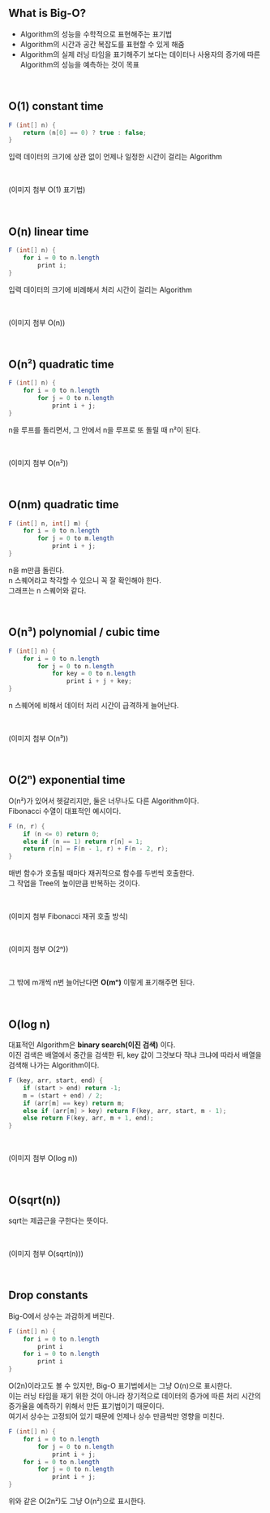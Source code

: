 ## What is Big-O?

- Algorithm의 성능을 수학적으로 표현해주는 표기법
- Algorithm의 시간과 공간 복잡도를 표현할 수 있게 해줌
- Algorithm의 실제 러닝 타임을 표기해주기 보다는 데이터나 사용자의 증가에 따른 Algorithm의 성능을 예측하는 것이 목표

</br>

## O(1) constant time

```java
F (int[] n) {
    return (n[0] == 0) ? true : false;
}
```

입력 데이터의 크기에 상관 없이 언제나 일정한 시간이 걸리는 Algorithm

</br>

(이미지 첨부 O(1) 표기법)

</br>

## O(n) linear time

```java
F (int[] n) {
    for i = 0 to n.length
        print i;
}
```

입력 데이터의 크기에 비례해서 처리 시간이 걸리는 Algorithm

</br>

(이미지 첨부 O(n))

</br>

## O(n²) quadratic time

```java
F (int[] n) {
    for i = 0 to n.length
        for j = 0 to n.length
            print i + j;
}
```

n을 루프를 돌리면서, 그 안에서 n을 루프로 또 돌릴 때 n²이 된다.

</br>

(이미지 첨부 O(n²))

</br>

## O(nm) quadratic time

```java
F (int[] n, int[] m) {
    for i = 0 to n.length
        for j = 0 to m.length
            print i + j;
}
```

n을 m만큼 돌린다.  
n 스퀘어라고 착각할 수 있으니 꼭 잘 확인해야 한다.  
그래프는 n 스퀘어와 같다.

</br>

## O(n³) polynomial / cubic time

```java
F (int[] n) {
    for i = 0 to n.length
        for j = 0 to n.length
            for key = 0 to n.length
                print i + j + key;
}
```

n 스퀘어에 비해서 데이터 처리 시간이 급격하게 늘어난다.

</br>

(이미지 첨부 O(n³))

</br>

## O(2ⁿ) exponential time

O(n²)가 있어서 헷갈리지만, 둘은 너무나도 다른 Algorithm이다.  
Fibonacci 수열이 대표적인 예시이다.

```java
F (n, r) {
    if (n <= 0) return 0;
    else if (n == 1) return r[n] = 1;
    return r[n] = F(n - 1, r) + F(n - 2, r);
}
```

매번 함수가 호출될 때마다 재귀적으로 함수를 두번씩 호출한다.  
그 작업을 Tree의 높이만큼 반복하는 것이다.

</br>

(이미지 첨부 Fibonacci 재귀 호출 방식)

</br>

(이미지 첨부 O(2ⁿ))

</br>

그 밖에 m개씩 n번 늘어난다면 **O(mⁿ)** 이렇게 표기해주면 된다.

</br>

## O(log n)

대표적인 Algorithm은 **binary search(이진 검색)** 이다.  
이진 검색은 배열에서 중간을 검색한 뒤, key 값이 그것보다 작냐 크냐에 따라서 배열을 검색해 나가는 Algorithm이다.

```java
F (key, arr, start, end) {
    if (start > end) return -1;
    m = (start + end) / 2;
    if (arr[m] == key) return m;
    else if (arr[m] > key) return F(key, arr, start, m - 1);
    else return F(key, arr, m + 1, end);
}
```

</br>

(이미지 첨부 O(log n))

</br>

## O(sqrt(n))

sqrt는 제곱근을 구한다는 뜻이다.

</br>

(이미지 첨부 O(sqrt(n)))

</br>

## Drop constants

Big-O에서 상수는 과감하게 버린다.

```java
F (int[] n) {
    for i = 0 to n.length
        print i
    for i = 0 to n.length
        print i
}
```

O(2n)이라고도 볼 수 있지만, Big-O 표기법에서는 그냥 O(n)으로 표시한다.  
이는 러닝 타임을 재기 위한 것이 아니라 장기적으로 데이터의 증가에 따른 처리 시간의 증가율을 예측하기 위해서 만든 표기법이기 때문이다.  
여기서 상수는 고정되어 있기 때문에 언제나 상수 만큼씩만 영향을 미친다.

```java
F (int[] n) {
    for i = 0 to n.length
        for j = 0 to n.length
            print i + j;
    for i = 0 to n.length
        for j = 0 to n.length
            print i + j;
}
```

위와 같은 O(2n²)도 그냥 O(n²)으로 표시한다.
